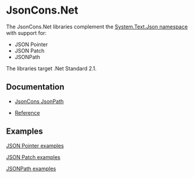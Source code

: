 # JsonCons.Net

The JsonCons.Net libraries complement the [System.Text.Json namespace](https://docs.microsoft.com/en-us/dotnet/api/system.text.json?view=netcore-3.1)
with support for:

- JSON Pointer
- JSON Patch
- JSONPath

The libraries target .Net Standard 2.1.

## Documentation

- [JsonCons JsonPath](https://danielaparker.github.io/JsonCons.Net/articles/JsonPath/JsonConsJsonPath.html)

- [Reference](https://danielaparker.github.io/JsonCons.Net/ref/toc.html)

## Examples

[JSON Pointer examples](https://github.com/danielaparker/JsonCons.Net/blob/main/examples/JsonPointerExamples/JsonPointerExamples.cs)

[JSON Patch examples](https://github.com/danielaparker/JsonCons.Net/blob/main/examples/JsonPatchExamples/JsonPatchExamples.cs)

[JSONPath examples](https://github.com/danielaparker/JsonCons.Net/blob/main/examples/JsonPath.Examples/JsonPathExamples.cs)

